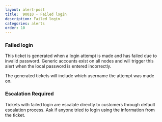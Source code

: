 ```yaml
---
layout: alert-post
title:  90010 - Failed login
description: Failed login.
categories: alerts
order: 10
---
```


### Failed login
This ticket is generated when a login attempt is made and has failed due to invalid password. Generic accounts exist on all nodes and will trigger this alert when the local password is entered incorrectly.

The generated tickets will include which username the attempt was made on.


### Escalation Required
Tickets with failed login are escalate directly to customers through default escalation process. Ask if anyone tried to login using the information from the ticket.